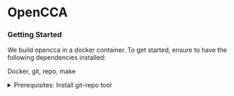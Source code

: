 # OpenCCA

### Getting Started

We build opencca in a docker container. To get started, ensure to have the following
dependencies installed:

Docker, git, repo, make

<details>
<summary>Prerequisites: Install git-repo tool</summary>
<details>
<summary>Prerequisite: Install git-repo tool</summary>

For installation methods see https://gerrit.googlesource.com/git-repo

```sh
# Manual installation:

mkdir -p ~/.bin
PATH="${HOME}/.bin:${PATH}"
curl https://storage.googleapis.com/git-repo-downloads/repo > ~/.bin/repo
chmod a+rx ~/.bin/repo
```


</details>  

<details>
<summary>Prerequisite: Install Docker</summary>

For installation methods see https://docs.docker.com/engine/install/

```sh
# Docker on Ubuntu

# Add Docker's official GPG key:
sudo apt-get update
sudo apt-get install ca-certificates curl
sudo install -m 0755 -d /etc/apt/keyrings
sudo curl -fsSL https://download.docker.com/linux/ubuntu/gpg -o /etc/apt/keyrings/docker.asc
sudo chmod a+r /etc/apt/keyrings/docker.asc

# Add the repository to Apt sources:
echo \
  "deb [arch=$(dpkg --print-architecture) signed-by=/etc/apt/keyrings/docker.asc] https://download.docker.com/linux/ubuntu \
  $(. /etc/os-release && echo "${UBUNTU_CODENAME:-$VERSION_CODENAME}") stable" | \
  sudo tee /etc/apt/sources.list.d/docker.list > /dev/null
sudo apt-get update


sudo apt-get install docker-ce docker-ce-cli containerd.io \
             docker-buildx-plugin docker-compose-plugin
sudo chmod 777 /var/run/docker.sock
```

Verify installation:

```sh
docker run hello-world
```
</details>  


```
# Clone repositories
mkdir opencca && cd opencca
repo init -u git@github.com:opencca/opencca-manifest.git -b opencca/main -m default.xml 
repo sync -j$(nproc) --all

repo start aster --all

# Build container
cd opencca-build/docker/
make build

# Start container
make -f opencca-build/docker/Makefile start

# Enter container
make -f opencca-build/docker/Makefile enter

# in container: build all components
cd opencca-build/scripts/ && build_all.sh
```

